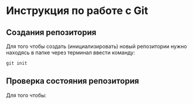 # **Инструкция по работе с Git**

## Создания репозитория

Для того чтобы создать (инициализировать) новый репозитории нужно находясь в папке через терминал ввести команду:

    git init

## Проверка состояния репозитория

Для того чтобы: